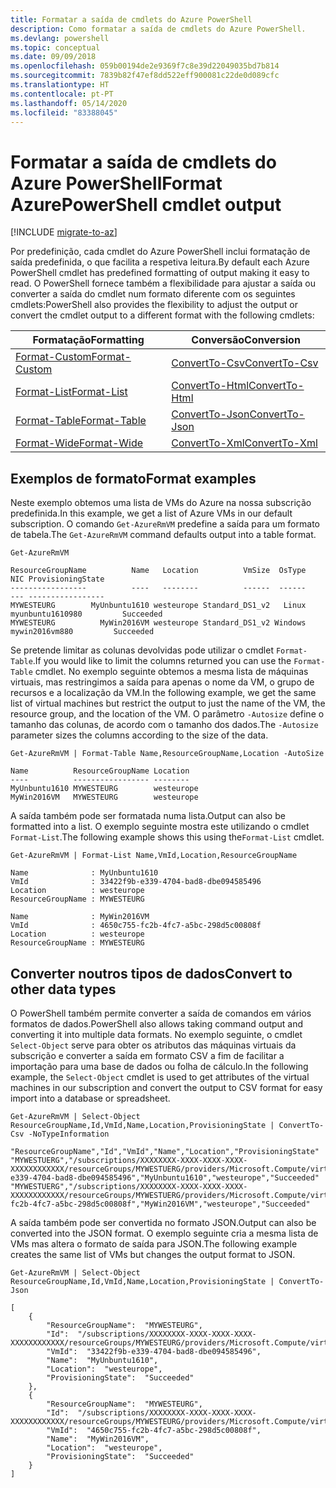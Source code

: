 ```yaml
---
title: Formatar a saída de cmdlets do Azure PowerShell
description: Como formatar a saída de cmdlets do Azure PowerShell.
ms.devlang: powershell
ms.topic: conceptual
ms.date: 09/09/2018
ms.openlocfilehash: 059b00194de2e9369f7c8e39d22049035bd7b814
ms.sourcegitcommit: 7839b82f47ef8dd522eff900081c22de0d089cfc
ms.translationtype: HT
ms.contentlocale: pt-PT
ms.lasthandoff: 05/14/2020
ms.locfileid: "83388045"
---
```

# <a name="format-azurepowershell-cmdlet-output"></a><span data-ttu-id="acbb5-103">Formatar a saída de cmdlets do Azure PowerShell</span><span class="sxs-lookup"><span data-stu-id="acbb5-103">Format AzurePowerShell cmdlet output</span></span>

[!INCLUDE [migrate-to-az](../includes/migrate-to-az.md)]

<span data-ttu-id="acbb5-104">Por predefinição, cada cmdlet do Azure PowerShell inclui formatação de saída predefinida, o que facilita a respetiva leitura.</span><span class="sxs-lookup"><span data-stu-id="acbb5-104">By default each Azure PowerShell cmdlet has predefined formatting of output making it easy to read.</span></span>  <span data-ttu-id="acbb5-105">O PowerShell fornece também a flexibilidade para ajustar a saída ou converter a saída do cmdlet num formato diferente com os seguintes cmdlets:</span><span class="sxs-lookup"><span data-stu-id="acbb5-105">PowerShell also provides the flexibility to adjust the output or convert the cmdlet output to a different format with the following cmdlets:</span></span>

| <span data-ttu-id="acbb5-106">Formatação</span><span class="sxs-lookup"><span data-stu-id="acbb5-106">Formatting</span></span>      | <span data-ttu-id="acbb5-107">Conversão</span><span class="sxs-lookup"><span data-stu-id="acbb5-107">Conversion</span></span>       |
|-----------------|------------------|
| [<span data-ttu-id="acbb5-108">Format-Custom</span><span class="sxs-lookup"><span data-stu-id="acbb5-108">Format-Custom</span></span>](/powershell/module/microsoft.powershell.utility/format-custom) | [<span data-ttu-id="acbb5-109">ConvertTo-Csv</span><span class="sxs-lookup"><span data-stu-id="acbb5-109">ConvertTo-Csv</span></span>](/powershell/module/microsoft.powershell.utility/convertto-csv)  |
| [<span data-ttu-id="acbb5-110">Format-List</span><span class="sxs-lookup"><span data-stu-id="acbb5-110">Format-List</span></span>](/powershell/module/microsoft.powershell.utility/format-list)   | [<span data-ttu-id="acbb5-111">ConvertTo-Html</span><span class="sxs-lookup"><span data-stu-id="acbb5-111">ConvertTo-Html</span></span>](/powershell/module/microsoft.powershell.utility/convertto-html) |
| [<span data-ttu-id="acbb5-112">Format-Table</span><span class="sxs-lookup"><span data-stu-id="acbb5-112">Format-Table</span></span>](/powershell/module/microsoft.powershell.utility/format-table)  | [<span data-ttu-id="acbb5-113">ConvertTo-Json</span><span class="sxs-lookup"><span data-stu-id="acbb5-113">ConvertTo-Json</span></span>](/powershell/module/microsoft.powershell.utility/convertto-json) |
| [<span data-ttu-id="acbb5-114">Format-Wide</span><span class="sxs-lookup"><span data-stu-id="acbb5-114">Format-Wide</span></span>](/powershell/module/microsoft.powershell.utility/format-wide)   | [<span data-ttu-id="acbb5-115">ConvertTo-Xml</span><span class="sxs-lookup"><span data-stu-id="acbb5-115">ConvertTo-Xml</span></span>](/powershell/module/microsoft.powershell.utility/convertto-xml)  |

## <a name="format-examples"></a><span data-ttu-id="acbb5-116">Exemplos de formato</span><span class="sxs-lookup"><span data-stu-id="acbb5-116">Format examples</span></span>

<span data-ttu-id="acbb5-117">Neste exemplo obtemos uma lista de VMs do Azure na nossa subscrição predefinida.</span><span class="sxs-lookup"><span data-stu-id="acbb5-117">In this example, we get a list of Azure VMs in our default subscription.</span></span>  <span data-ttu-id="acbb5-118">O comando `Get-AzureRmVM` predefine a saída para um formato de tabela.</span><span class="sxs-lookup"><span data-stu-id="acbb5-118">The `Get-AzureRmVM` command defaults output into a table format.</span></span>

```azurepowershell-interactive
Get-AzureRmVM
```

```output
ResourceGroupName          Name   Location          VmSize  OsType              NIC ProvisioningState
-----------------          ----   --------          ------  ------              --- -----------------
MYWESTEURG        MyUnbuntu1610 westeurope Standard_DS1_v2   Linux myunbuntu1610980         Succeeded
MYWESTEURG          MyWin2016VM westeurope Standard_DS1_v2 Windows   mywin2016vm880         Succeeded
```

<span data-ttu-id="acbb5-119">Se pretende limitar as colunas devolvidas pode utilizar o cmdlet `Format-Table`.</span><span class="sxs-lookup"><span data-stu-id="acbb5-119">If you would like to limit the columns returned you can use the `Format-Table` cmdlet.</span></span> <span data-ttu-id="acbb5-120">No exemplo seguinte obtemos a mesma lista de máquinas virtuais, mas restringimos a saída para apenas o nome da VM, o grupo de recursos e a localização da VM.</span><span class="sxs-lookup"><span data-stu-id="acbb5-120">In the following example, we get the same list of virtual machines but restrict the output to just the name of the VM, the resource group, and the location of the VM.</span></span>  <span data-ttu-id="acbb5-121">O parâmetro `-Autosize` define o tamanho das colunas, de acordo com o tamanho dos dados.</span><span class="sxs-lookup"><span data-stu-id="acbb5-121">The `-Autosize` parameter sizes the columns according to the size of the data.</span></span>

```azurepowershell-interactive
Get-AzureRmVM | Format-Table Name,ResourceGroupName,Location -AutoSize
```

```output
Name          ResourceGroupName Location
----          ----------------- --------
MyUnbuntu1610 MYWESTEURG        westeurope
MyWin2016VM   MYWESTEURG        westeurope
```

<span data-ttu-id="acbb5-122">A saída também pode ser formatada numa lista.</span><span class="sxs-lookup"><span data-stu-id="acbb5-122">Output can also be formatted into a list.</span></span> <span data-ttu-id="acbb5-123">O exemplo seguinte mostra este utilizando o cmdlet `Format-List`.</span><span class="sxs-lookup"><span data-stu-id="acbb5-123">The following example shows this using the`Format-List` cmdlet.</span></span>

```azurepowershell-interactive
Get-AzureRmVM | Format-List Name,VmId,Location,ResourceGroupName
```

```output
Name              : MyUnbuntu1610
VmId              : 33422f9b-e339-4704-bad8-dbe094585496
Location          : westeurope
ResourceGroupName : MYWESTEURG

Name              : MyWin2016VM
VmId              : 4650c755-fc2b-4fc7-a5bc-298d5c00808f
Location          : westeurope
ResourceGroupName : MYWESTEURG
```

## <a name="convert-to-other-data-types"></a><span data-ttu-id="acbb5-124">Converter noutros tipos de dados</span><span class="sxs-lookup"><span data-stu-id="acbb5-124">Convert to other data types</span></span>

<span data-ttu-id="acbb5-125">O PowerShell também permite converter a saída de comandos em vários formatos de dados.</span><span class="sxs-lookup"><span data-stu-id="acbb5-125">PowerShell also allows taking command output and converting it into multiple data formats.</span></span> <span data-ttu-id="acbb5-126">No exemplo seguinte, o cmdlet `Select-Object` serve para obter os atributos das máquinas virtuais da subscrição e converter a saída em formato CSV a fim de facilitar a importação para uma base de dados ou folha de cálculo.</span><span class="sxs-lookup"><span data-stu-id="acbb5-126">In the following example, the `Select-Object` cmdlet is used to get attributes of the virtual machines in our subscription and convert the output to CSV format for easy import into a database or spreadsheet.</span></span>

```azurepowershell-interactive
Get-AzureRmVM | Select-Object ResourceGroupName,Id,VmId,Name,Location,ProvisioningState | ConvertTo-Csv -NoTypeInformation
```

```output
"ResourceGroupName","Id","VmId","Name","Location","ProvisioningState"
"MYWESTUERG","/subscriptions/XXXXXXXX-XXXX-XXXX-XXXX-XXXXXXXXXXXX/resourceGroups/MYWESTUERG/providers/Microsoft.Compute/virtualMachines/MyUnbuntu1610","33422f9b-e339-4704-bad8-dbe094585496","MyUnbuntu1610","westeurope","Succeeded"
"MYWESTUERG","/subscriptions/XXXXXXXX-XXXX-XXXX-XXXX-XXXXXXXXXXXX/resourceGroups/MYWESTUERG/providers/Microsoft.Compute/virtualMachines/MyWin2016VM","4650c755-fc2b-4fc7-a5bc-298d5c00808f","MyWin2016VM","westeurope","Succeeded"
```

<span data-ttu-id="acbb5-127">A saída também pode ser convertida no formato JSON.</span><span class="sxs-lookup"><span data-stu-id="acbb5-127">Output can also be converted into the JSON format.</span></span>  <span data-ttu-id="acbb5-128">O exemplo seguinte cria a mesma lista de VMs mas altera o formato de saída para JSON.</span><span class="sxs-lookup"><span data-stu-id="acbb5-128">The following example creates the same list of VMs but changes the output format to JSON.</span></span>

```azurepowershell-interactive
Get-AzureRmVM | Select-Object ResourceGroupName,Id,VmId,Name,Location,ProvisioningState | ConvertTo-Json
```

```output
[
    {
        "ResourceGroupName":  "MYWESTEURG",
        "Id":  "/subscriptions/XXXXXXXX-XXXX-XXXX-XXXX-XXXXXXXXXXXX/resourceGroups/MYWESTEURG/providers/Microsoft.Compute/virtualMachines/MyUnbuntu1610",
        "VmId":  "33422f9b-e339-4704-bad8-dbe094585496",
        "Name":  "MyUnbuntu1610",
        "Location":  "westeurope",
        "ProvisioningState":  "Succeeded"
    },
    {
        "ResourceGroupName":  "MYWESTEURG",
        "Id":  "/subscriptions/XXXXXXXX-XXXX-XXXX-XXXX-XXXXXXXXXXXX/resourceGroups/MYWESTEURG/providers/Microsoft.Compute/virtualMachines/MyWin2016VM",
        "VmId":  "4650c755-fc2b-4fc7-a5bc-298d5c00808f",
        "Name":  "MyWin2016VM",
        "Location":  "westeurope",
        "ProvisioningState":  "Succeeded"
    }
]
```
